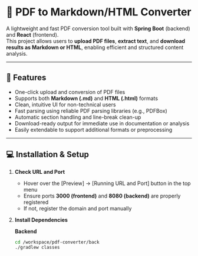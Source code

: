 # 📄 PDF to Markdown/HTML Converter

A lightweight and fast PDF conversion tool built with **Spring Boot** (backend) and **React** (frontend).  
This project allows users to **upload PDF files**, **extract text**, and **download results as Markdown or HTML**, enabling efficient and structured content analysis.

---

## 🚀 Features

- One-click upload and conversion of PDF files
- Supports both **Markdown (.md)** and **HTML (.html)** formats
- Clean, intuitive UI for non-technical users
- Fast parsing using reliable PDF parsing libraries (e.g., PDFBox)
- Automatic section handling and line-break clean-up
- Download-ready output for immediate use in documentation or analysis
- Easily extendable to support additional formats or preprocessing

---

## 💻 Installation & Setup

1. **Check URL and Port**
    - Hover over the [Preview] → [Running URL and Port] button in the top menu
    - Ensure ports **3000 (frontend)** and **8080 (backend)** are properly registered
    - If not, register the domain and port manually

2. **Install Dependencies**

   **Backend**
   ```bash
   cd /workspace/pdf-converter/back
   ./gradlew classes
